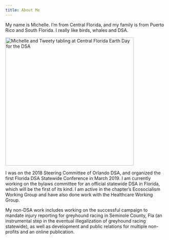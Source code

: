 ```yaml
---
title: About Me
---
```


My name is Michelle. I’m from Central Florida, and my family is from Puerto Rico and South Florida. I really like birds, whales and DSA.

<img width="400" height="400" src="{{site.baseurl}}/images/michelle_and_tweety.jpg" alt="Michelle and Tweety tabling at Central Florida Earth Day for the DSA">

I was on the 2018 Steering Committee of Orlando DSA, and organized the first Florida DSA Statewide Conference in March 2019. I am currently working on the bylaws committee for an official statewide DSA in Florida, which will be the first of its kind. I am active in the chapter’s Ecosocialism Working Group and have also done work with the Healthcare Working Group. 

My non-DSA work includes working on the successful campaign to mandate injury reporting for greyhound racing in Seminole County, Fla (an instrumental step in the eventual illegalization of greyhound racing statewide), as well as development and public relations for multiple non-profits and an online publication.

